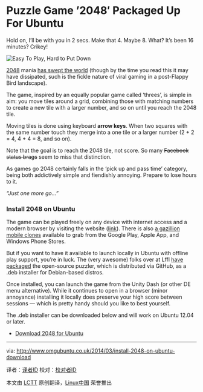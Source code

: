 Puzzle Game ’2048′ Packaged Up For Ubuntu
================================================================================
Hold on, I’ll be with you in 2 secs. Make that 4. Maybe 8. What? It’s been 16 minutes? Crikey!

![Easy To Play, Hard to Put Down](http://www.omgubuntu.co.uk/wp-content/uploads/2014/03/Screen-Shot-2014-03-30-at-16.02.24.png)

[2048][1] mania [has swept the world][2] (though by the time you read this it may have dissipated, such is the fickle nature of viral gaming in a post-Flappy Bird landscape).

The game, inspired by an equally popular game called ‘threes’, is simple in aim: you move tiles around a grid, combining those with matching numbers to create a new tile with a larger number, and so on until you reach the 2048 tile.

Moving tiles is done using keyboard **arrow keys**. When two squares with the same number touch they merge into a one tile or a larger number (2 + 2 = 4, 4 + 4 = 8, and so on).

Note that the goal is to reach the 2048 tile, not score. So many <del>Facebook status brags</del> seem to miss that distinction.

As games go 2048 certainly falls in the ‘pick up and pass time’ category, being both addictively simple and fiendishly annoying. Prepare to lose hours to it.

*“Just one more go…”*

### Install 2048 on Ubuntu ###

The game can be played freely on any device with internet access and a modern browser by visiting the website ([link][3]). There is also [a gazillion mobile clones][4] available to grab from the Google Play, Apple App, and Windows Phone Stores.

But if you want to have it available to launch locally in Ubuntu with offline play support, you’re in luck. The (very awesome) folks over at Lffl [have packaged][5] the open-source puzzler, which is distributed via GitHub, as a .deb installer for Debian-based distros.

Once installed, you can launch the game from the Unity Dash (or other DE menu alternative). While it continues to open in a browser (minor annoyance) installing it locally does preserve your high score between sessions — which is pretty handy should you like to best yourself.

The .deb installer can be downloaded below and will work on Ubuntu 12.04 or later.

- [Download 2048 for Ubuntu][6]

--------------------------------------------------------------------------------

via: http://www.omgubuntu.co.uk/2014/03/install-2048-on-ubuntu-download

译者：[译者ID](https://github.com/译者ID) 校对：[校对者ID](https://github.com/校对者ID)

本文由 [LCTT](https://github.com/LCTT/TranslateProject) 原创翻译，[Linux中国](http://linux.cn/) 荣誉推出

[1]:http://gabrielecirulli.github.io/2048/
[2]:http://www.latimes.com/business/technology/la-fi-tn-2048-hit-game-creator-gabriele-cirulli-20140327,0,3285397.story#axzz2xGiZCbkl
[3]:http://gabrielecirulli.github.io/2048/
[4]:http://www.usatoday.com/story/tech/columnist/talkingtech/2014/03/28/talking-tech-2048/6951781/
[5]:http://www.lffl.org/2014/03/giocare-2048-su-linux-window-e-mac.html
[6]:http://sourceforge.net/projects/linuxfreedomfor/files/ubuntu/2048_1_all.deb/download
